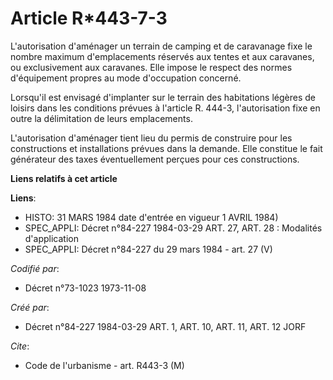 # Article R*443-7-3

L'autorisation d'aménager un terrain de camping et de caravanage fixe le nombre maximum d'emplacements réservés aux tentes et
aux caravanes, ou exclusivement aux caravanes. Elle impose le respect des normes d'équipement propres au mode d'occupation
concerné.

Lorsqu'il est envisagé d'implanter sur le terrain des habitations légères de loisirs dans les conditions prévues à l'article
R. 444-3, l'autorisation fixe en outre la délimitation de leurs emplacements.

L'autorisation d'aménager tient lieu du permis de construire pour les constructions et installations prévues dans la demande.
Elle constitue le fait générateur des taxes éventuellement perçues pour ces constructions.

**Liens relatifs à cet article**

**Liens**:

  - HISTO: 31 MARS 1984 date d'entrée en vigueur 1 AVRIL 1984)
  - SPEC_APPLI: Décret n°84-227 1984-03-29 ART. 27, ART. 28 : Modalités d'application
  - SPEC_APPLI: Décret n°84-227 du 29 mars 1984 - art. 27 (V)

_Codifié par_:

  - Décret n°73-1023 1973-11-08

_Créé par_:

  - Décret n°84-227 1984-03-29 ART. 1, ART. 10, ART. 11, ART. 12 JORF

_Cite_:

  - Code de l'urbanisme - art. R443-3 (M)
